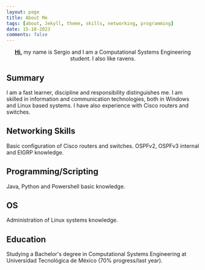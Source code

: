 ```yaml
---
layout: page
title: About Me
tags: [about, Jekyll, theme, skills, networking, programming]
date: 15-10-2023
comments: false
---
```

    
<center><a href="https://SolidRaven.github.io"><b>Hi,</b></a> my name is Sergio and I am a Computational Systems Engineering student. I also like ravens.</center>

## Summary
I am a fast learner, discipline and responsibility distinguishes me.
I am skilled in information and communication technologies, both in Windows and Linux based systems.
I have also experience with Cisco routers and switches.

## Networking Skills
Basic configuration of Cisco routers and switches.
OSPFv2, OSPFv3 internal and EIGRP knowledge.

## Programming/Scripting
Java, Python and Powershell basic knowledge.

## OS
Administration of Linux systems knowledge.

## Education
Studying a Bachelor's degree in Computational Systems Engineering at Universidad Tecnológica de México (70% progress/last year).

<!-- ## Preview

{% capture images %}
    https://cloud.githubusercontent.com/assets/754514/14509720/61c61058-01d6-11e6-93ab-0918515ecd56.png
    https://cloud.githubusercontent.com/assets/754514/14509716/61ac6c8e-01d6-11e6-879f-8308883de790.png
{% endcapture %}
{% include gallery images=images caption="Screenshots of Moon Theme" cols=2 %}

See a [live version of Moon](http://taylantatli.github.io/Moon) hosted on GitHub.

## Getting Started

To learn how to install and use this theme check out the [Setup Guide](http://taylantatli.me/Moon/moon-theme/) for more information.
      
[Install Moon](https://github.com/TaylanTatli/Moon){: .btn} -->
